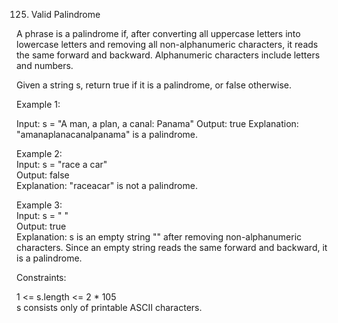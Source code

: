 125. Valid Palindrome

A phrase is a palindrome if, after converting all uppercase letters into lowercase letters and removing all non-alphanumeric characters, it reads the same forward and backward. Alphanumeric characters include letters and numbers.

Given a string s, return true if it is a palindrome, or false otherwise.

 

Example 1:

Input: s = "A man, a plan, a canal: Panama"
Output: true
Explanation: "amanaplanacanalpanama" is a palindrome.

Example 2:  
Input: s = "race a car"  
Output: false  
Explanation: "raceacar" is not a palindrome.  

Example 3:  
Input: s = " "  
Output: true  
Explanation: s is an empty string "" after removing non-alphanumeric characters.
Since an empty string reads the same forward and backward, it is a palindrome.

Constraints:

1 <= s.length <= 2 * 105  
s consists only of printable ASCII characters.

